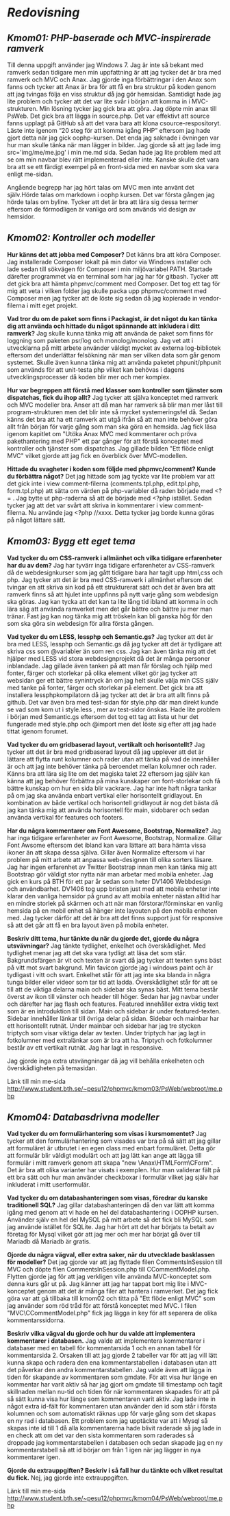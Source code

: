 *Redovisning*
====================================

*Kmom01: PHP-baserade och MVC-inspirerade ramverk*
------------------------------------

Till denna uppgift använder jag Windows 7. Jag är inte så bekant med ramverk sedan
tidigare men min uppfattning är att jag tycker det är bra med ramverk och MVC och Anax.
Jag gjorde inga förbättringar i den Anax som fanns och tycker att Anax är bra för att få en
bra struktur på koden genom att jag tvingas följa en viss struktur då jag gör hemsidan.
Samtidigt hade jag lite problem och tycker att det var lite svår i början att komma in i
MVC-strukturen. Min lösning tycker jag gick bra att göra. Jag döpte min anax till PsWeb.
Det gick bra att lägga in source.php. Det var effektivt att source fanns upplagt på
GitHub så att det vara bara att klona csource-respositoryt.
Läste inte igenom “20 steg för att komma igång PHP” eftersom jag hade gjort detta när jag
gick oophp-kursen.
Det enda jag saknade i övningen var hur man skulle tänka när man lägger in bilder.
Jag gjorde så att jag lade img src='img/me/me.jpg' i min me.md sida.
Sedan hade jag lite problem med att se om min navbar blev rätt implementerad eller inte.
Kanske skulle det vara bra att se ett färdigt exempel på en front-sida med en navbar som
ska vara enligt me-sidan.

Angående begrepp har jag hört talas om MVC men inte använt det själv.Hörde talas
om markdown i oophp kursen. Det var första gången jag hörde talas om byline.
Tycker att det är bra att lära sig dessa termer eftersom de förmodligen är
vanliga ord som används vid design av hemsidor.



*Kmom02: Kontroller och modeller*
------------------------------------

**Hur känns det att jobba med Composer?**
Det känns bra att köra Composer. Jag installerade Composer lokalt på min dator
via Windows installer och lade sedan till sökvägen för Composer i min
miljövariabel PATH. Startade därefter programmet via en terminal som har jag har
för gitbash. Tycker att det gick bra att hämta phpmvc/comment med Composer.
Det tog ett tag för mig att veta i vilken folder jag skulle packa upp
phpmvc/comment med Composer men jag tycker att de löste sig sedan då
jag kopierade in vendor-filerna i mitt eget projekt.

**Vad tror du om de paket som finns i Packagist, är det något du kan tänka dig
att använda och hittade du något spännande att inkludera i ditt ramverk?**
Jag skulle kunna tänka mig att använda de paket som finns för loggning
som paketen psr/log och monolog/monolog. Jag vet att i utvecklarna på
mitt arbete använder väldigt mycket av externa log-bibliotek eftersom
det underlättar felsökning när man ser vilken data som går genom systemet.
Skulle även kunna tänka mig att använda paketet phpunit/phpunit som
används för att unit-testa php vilket kan behövas i dagens utvecklingsprocesser
då koden blir mer och mer komplex.

**Hur var begreppen att förstå med klasser som kontroller som tjänster
som dispatchas, fick du ihop allt?**
Jag tycker att själva konceptet med ramverk och MVC modeller bra.
Anser att då man har ramverk så blir man mer låst till program-strukturen
men det blir inte så mycket systemeringsfel då. Sedan känns det bra att ha
ett ramverk att utgå ifrån så att man inte behöver göra allt från början
för varje gång som man ska göra en hemsida.
Jag fick läsa igenom kapitlet om "Utöka Anax MVC med kommentarer och pröva
pakethantering med PHP" ett par gånger för att förstå konceptet med
kontroller och tjänster som dispatchas.
Jag gillade bilden "Ett flöde enligt MVC" vilket gjorde att jag fick en
överblick över MVC-modellen.

**Hittade du svagheter i koden som följde med phpmvc/comment?
Kunde du förbättra något?**
Det jag hittade som jag tyckte var lite problem var att det gick inte i
view comment-filerna (comments.tpl.php, edit.tpl.php, form.tpl.php) att
sätta om värden på php-variabler då raden började med <?= . Jag bytte
ut php-raderna så att de började med <?php istället.
Sedan tycker jag att det var svårt att skriva in kommentarer i
view comment-filerna. Nu använde jag <?php //xxxx. Detta tycker jag
borde kunna göras på något lättare sätt.


*Kmom03: Bygg ett eget tema*
------------------------------------

**Vad tycker du om CSS-ramverk i allmänhet och vilka tidigare erfarenheter har du av dem?**
Jag har tyvärr inga tidigare erfarenheter av CSS-ramverk då de webdesignkurser som jag
gått tidigare bara har tagit upp html,css och php.
Jag tycker att det är bra med CSS-ramverk i allmänhet eftersom det tvingar en att skriva
sin kod på ett strukturerat sätt och det är även bra att ramverk finns så att hjulet
inte uppfinns på nytt varje gång som webdesign ska göras.
Jag kan tycka att det kan ta lite lång tid ibland att komma in och lära säg att använda
ramverket men det går bättre och bättre ju mer man tränar. Fast jag kan nog tänka mig
att tröskeln kan bli ganska hög för den som ska göra sin webdesign för allra första
gången.

**Vad tycker du om LESS, lessphp och Semantic.gs?**
Jag tycker att det är bra med LESS, lessphp och Semantic.gs då jag tycker att det
är tydligare att skriva css som @variabler än som ren css. Jag kan även tänka mig
att det hjälper med LESS vid stora webdesignprojekt då det är många personer
inblandade. Jag gillade även tanken på att man får förslag och hjälp med fonter,
färger och storlekar på olika element vilket gör jag tycker att websidan
ger ett bättre synintryck än om jag helt skulle välja min CSS själv med tanke
på fonter, färger och storlekar på element.
Det gick bra att installera lessphpkompilatorn då jag tycker att det är bra
att allt finns på github. Det var även bra med test-sidan för style.php där
man direkt kunde se vad som kom ut i style.less , mer av test-sidor önskas.
Hade lite problem i början med Semantic.gs eftersom det tog ett tag att lista
ut hur det fungerade med style.php och @import men det löste sig efter att jag
hade tittat igenom forumet.

**Vad tycker du om gridbaserad layout, vertikalt och horisontellt?**
Jag tycker att det är bra med gridbaserad layout då jag upplever
att det är lättare att flytta runt kolumner och rader utan att tänka på
vad de innehåller är och att jag inte behöver tänka på beroendet mellan
kolumner och rader. Känns bra att lära sig lite om det magiska talet 22
eftersom jag själv kan känna att jag behöver förbättra på mina kunskaper om
font-storlekar och få bättre kunskap om hur en sida blir vackrare.
Jag har inte haft några tankar på om jag ska använda enbart vertikal
eller horisontellt gridlayout. En kombination av både vertikal och horisontell
gridlayout är nog det bästa då jag kan tänka mig att använda horisontell
för main, sidobarer och sedan använda vertikal för features och footers.

**Har du några kommentarer om Font Awesome, Bootstrap, Normalize?**
Jag har inga tidigare erfarenheter av Font Awesome, Bootstrap, Normalize.
Gillar Font Awsome eftersom det ibland kan vara lättare att bara hämta
vissa ikoner än att skapa dessa själva. Gillar även Normalize eftersom
vi har problem på mitt arbete att anpassa web-designen till olika
sorters läsare.
Jag har ingen erfarenhet av Twitter Bootstrap innan men kan tänka mig att
Bootstrap gör väldigt stor nytta när man arbetar med mobila enheter.
Jag gick en kurs på BTH för ett par år sedan som heter DV1406 Webbdesign och
användbarhet. DV1406 tog upp bristen just med att mobila enheter inte klarar
den vanliga hemsidor på grund av att mobila enheter nästan alltid har en mindre
storlek på skärmen och att när man förstorar/förminskar en vanlig hemsida på
en mobil enhet så hänger inte layouten på den mobila enheten med.
Jag tycker därför att det är bra att det finns support just för responsive
så att det går att få en bra layout även på mobila enheter.

**Beskriv ditt tema, hur tänkte du när du gjorde det, gjorde du några utsvävningar?**
Jag tänkte tydlighet, enkelhet och överskådlighet. Med tydlighet menar jag att
det ska vara tydligt att läsa det som står. Bakgrundsfärgen är vit och texten
är svart då jag tycker att texten syns bäst på vitt mot svart bakgrund.
Min favicon gjorde jag i windows paint och är tydligast i vitt och svart.
Enkelhet står för att jag inte ska blanda in några tunga bilder eller videor
som tar tid att ladda.  Överskådlighet står för att se till att de viktiga
delarna main och sidebar ska synas bäst.
Mitt tema består överst av ikon till vänster och header till höger. Sedan har
jag navbar under och därefter har jag flash och features. Featured innehåller extra viktig
text som är en introduktion till sidan. Main och sidebar är under featured-texten.
Sidebar innehåller länkar till övriga delar på sidan. Sidebar och mainbar har ett
horisontellt rutnät.
Under mainbar och sidebar har jag tre stycken triptych som visar viktiga delar
av texten. Under triptych har jag lagt in fotkolumner med extralänkar som är bra
att ha. Triptych och fotkolumner består av ett vertikalt rutnät.
Jag har lagt in responsive.

Jag gjorde inga extra utsvängningar då jag vill behålla enkelheten och
överskådligheten på temasidan.

Länk till min me-sida
http://www.student.bth.se/~pesu12/phpmvc/kmom03/PsWeb/webroot/me.php

*Kmom04: Databasdrivna modeller*
------------------------------------

**Vad tycker du om formulärhantering som visas i kursmomentet?**
Jag tycker att den formulärhantering som visades var bra på så sätt att jag gillar
att formuläret är utbrutet i en egen class med enbart formuläret. Detta gör att
formulär blir väldigt modulärt och att jag lätt kan ange att lägga till formulär
i mitt ramverk genom att skapa "new \Anax\HTMLForm\CForm". Det är bra att olika
varianter har visats i exemplen. Hur man validerar fält på ett bra sätt och hur
man använder checkboxar i formulär vilket jag själv har inkluderat i mitt userformulär.

**Vad tycker du om databashanteringen som visas, föredrar du kanske traditionell SQL?**
Jag gillar databashanteringen då den var lätt att komma igång med genom att vi hade en hel
del databashantering i OOPHP kursen. Använder själv en hel del MySQL på mitt arbete
så det fick bli MySQL som jag använde istället för SQLite.
Jag har hört att det har börjats ta betalt av företag för Mysql vilket gör att jag
mer och mer har börjat gå över till Mariadb då Mariadb är gratis.

**Gjorde du några vägval, eller extra saker, när du utvecklade basklassen för modeller?**
Det jag gjorde var att jag flyttade filen CommentsInSession till MVC och
döpte filen CommentsInSession.php till CCommentModel.php. Flytten gjorde
jag för att jag verkligen ville använda MVC-konceptet som denna kurs går
ut på. Jag känner att jag har tappat bort mig lite i MVC-konceptet genom
att det är många filer att hantera i ramverket. Det jag fick göra var
att gå tillbaka till kmom02 och titta på "Ett flöde enligt MVC" som jag
använder som röd tråd för att förstå konceptet med MVC.
I filen "MVC\CCommentModel.php" fick jag lägga in key för att separera
de olika kommentarssidorna.

**Beskriv vilka vägval du gjorde och hur du valde att implementera kommentarer i databasen.**
Jag valde att implementera kommentarer i databaser med en tabell för kommentarsida 1 och
en annan tabell för kommentarsida 2. Orsaken till att jag gjorde 2 tabeller var för att
jag vill lätt kunna skapa och radera den ena kommentarstabellen i databasen utan att
det påverkar den andra kommentarstabellen. Jag valde även att lägga in tiden för skapande
av kommentaren som gmdate. För att visa hur länge en kommentar har varit aktiv
så har jag gjort om gmdate till timestamp och tagit skillnaden mellan nu-tid och tiden
för när kommentaren skapades för att på så sätt kunna visa hur länge som kommentaren varit
aktiv.
Jag lade inte in något extra id-fält för kommentaren utan använder den id som står i
första kolumnen och som automatiskt räknas upp för varje gång som det skapas en ny
rad i databasen. Ett problem som jag upptäckte var att i Mysql så skapas inte id till
1 då alla kommentarerna hade blivit raderade så jag lade in en check att om det var
den sista kommentaren som raderades så droppade jag kommentarstabellen i databasen och sedan
skapade jag en ny kommentarstabell så att id börjar om från 1 igen när jag lägger in
nya kommentarer igen.

**Gjorde du extrauppgiften? Beskriv i så fall hur du tänkte och vilket resultat du fick.**
Nej, jag gjorde inte extrauppgiften.

Länk till min me-sida
http://www.student.bth.se/~pesu12/phpmvc/kmom04/PsWeb/webroot/me.php
